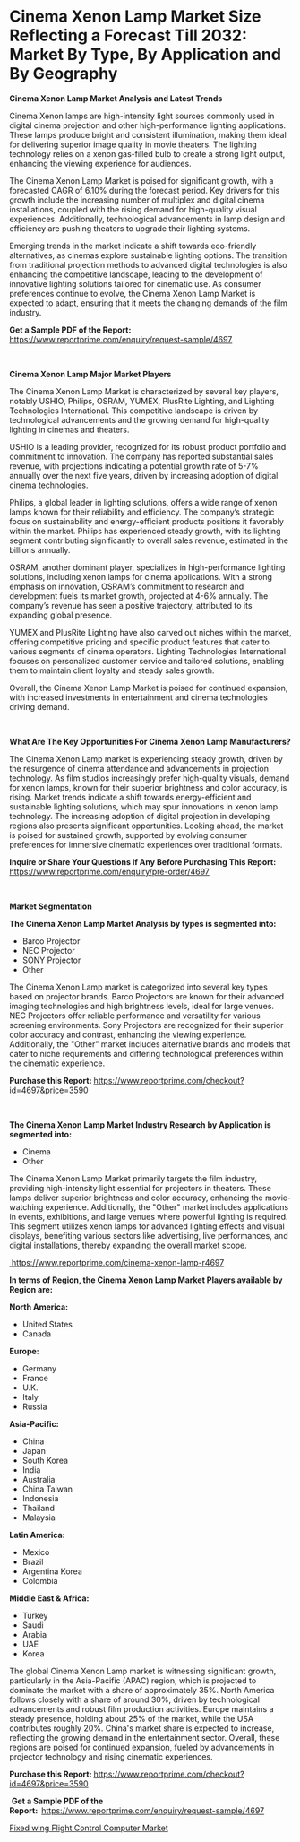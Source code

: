 <p><h1>Cinema Xenon Lamp Market Size Reflecting a Forecast Till 2032: Market By Type, By Application and By Geography</h1></p><p><strong>Cinema Xenon Lamp Market Analysis and Latest Trends</strong></p>
<p><p>Cinema Xenon lamps are high-intensity light sources commonly used in digital cinema projection and other high-performance lighting applications. These lamps produce bright and consistent illumination, making them ideal for delivering superior image quality in movie theaters. The lighting technology relies on a xenon gas-filled bulb to create a strong light output, enhancing the viewing experience for audiences.</p><p>The Cinema Xenon Lamp Market is poised for significant growth, with a forecasted CAGR of 6.10% during the forecast period. Key drivers for this growth include the increasing number of multiplex and digital cinema installations, coupled with the rising demand for high-quality visual experiences. Additionally, technological advancements in lamp design and efficiency are pushing theaters to upgrade their lighting systems. </p><p>Emerging trends in the market indicate a shift towards eco-friendly alternatives, as cinemas explore sustainable lighting options. The transition from traditional projection methods to advanced digital technologies is also enhancing the competitive landscape, leading to the development of innovative lighting solutions tailored for cinematic use. As consumer preferences continue to evolve, the Cinema Xenon Lamp Market is expected to adapt, ensuring that it meets the changing demands of the film industry.</p></p>
<p><strong>Get a Sample PDF of the Report:&nbsp;</strong> <a href="https://www.reportprime.com/enquiry/request-sample/4697?utm_campaign=3015&utm_medium=2&utm_source=Github&utm_content=ia&utm_term=19032025&utm_id=cinema-xenon-lamp">https://www.reportprime.com/enquiry/request-sample/4697</a></p>
<p>&nbsp;</p>
<p><strong>Cinema Xenon Lamp Major Market Players</strong></p>
<p><p>The Cinema Xenon Lamp Market is characterized by several key players, notably USHIO, Philips, OSRAM, YUMEX, PlusRite Lighting, and Lighting Technologies International. This competitive landscape is driven by technological advancements and the growing demand for high-quality lighting in cinemas and theaters.</p><p>USHIO is a leading provider, recognized for its robust product portfolio and commitment to innovation. The company has reported substantial sales revenue, with projections indicating a potential growth rate of 5-7% annually over the next five years, driven by increasing adoption of digital cinema technologies.</p><p>Philips, a global leader in lighting solutions, offers a wide range of xenon lamps known for their reliability and efficiency. The company’s strategic focus on sustainability and energy-efficient products positions it favorably within the market. Philips has experienced steady growth, with its lighting segment contributing significantly to overall sales revenue, estimated in the billions annually.</p><p>OSRAM, another dominant player, specializes in high-performance lighting solutions, including xenon lamps for cinema applications. With a strong emphasis on innovation, OSRAM’s commitment to research and development fuels its market growth, projected at 4-6% annually. The company’s revenue has seen a positive trajectory, attributed to its expanding global presence.</p><p>YUMEX and PlusRite Lighting have also carved out niches within the market, offering competitive pricing and specific product features that cater to various segments of cinema operators. Lighting Technologies International focuses on personalized customer service and tailored solutions, enabling them to maintain client loyalty and steady sales growth.</p><p>Overall, the Cinema Xenon Lamp Market is poised for continued expansion, with increased investments in entertainment and cinema technologies driving demand.</p></p>
<p>&nbsp;</p>
<p><strong>What Are The Key Opportunities For Cinema Xenon Lamp Manufacturers?</strong></p>
<p><p>The Cinema Xenon Lamp market is experiencing steady growth, driven by the resurgence of cinema attendance and advancements in projection technology. As film studios increasingly prefer high-quality visuals, demand for xenon lamps, known for their superior brightness and color accuracy, is rising. Market trends indicate a shift towards energy-efficient and sustainable lighting solutions, which may spur innovations in xenon lamp technology. The increasing adoption of digital projection in developing regions also presents significant opportunities. Looking ahead, the market is poised for sustained growth, supported by evolving consumer preferences for immersive cinematic experiences over traditional formats.</p></p>
<p><strong>Inquire or Share Your Questions If Any Before Purchasing This Report:</strong> <a href="https://www.reportprime.com/enquiry/pre-order/4697?utm_campaign=3015&utm_medium=2&utm_source=Github&utm_content=ia&utm_term=19032025&utm_id=cinema-xenon-lamp">https://www.reportprime.com/enquiry/pre-order/4697</a></p>
<p>&nbsp;</p>
<p><strong>Market Segmentation</strong></p>
<p><strong>The Cinema Xenon Lamp Market Analysis by types is segmented into:</strong></p>
<p><ul><li>Barco Projector</li><li>NEC Projector</li><li>SONY Projector</li><li>Other</li></ul></p>
<p><p>The Cinema Xenon Lamp market is categorized into several key types based on projector brands. Barco Projectors are known for their advanced imaging technologies and high brightness levels, ideal for large venues. NEC Projectors offer reliable performance and versatility for various screening environments. Sony Projectors are recognized for their superior color accuracy and contrast, enhancing the viewing experience. Additionally, the "Other" market includes alternative brands and models that cater to niche requirements and differing technological preferences within the cinematic experience.</p></p>
<p><strong>Purchase this Report:&nbsp;</strong><a href="https://www.reportprime.com/checkout?id=4697&price=3590&utm_campaign=3015&utm_medium=2&utm_source=Github&utm_content=ia&utm_term=19032025&utm_id=cinema-xenon-lamp">https://www.reportprime.com/checkout?id=4697&price=3590</a></p>
<p>&nbsp;</p>
<p><strong>The Cinema Xenon Lamp Market Industry Research by Application is segmented into:</strong></p>
<p><ul><li>Cinema</li><li>Other</li></ul></p>
<p><p>The Cinema Xenon Lamp Market primarily targets the film industry, providing high-intensity light essential for projectors in theaters. These lamps deliver superior brightness and color accuracy, enhancing the movie-watching experience. Additionally, the "Other" market includes applications in events, exhibitions, and large venues where powerful lighting is required. This segment utilizes xenon lamps for advanced lighting effects and visual displays, benefiting various sectors like advertising, live performances, and digital installations, thereby expanding the overall market scope.</p></p>
<p><a href="https://www.reportprime.com/cinema-xenon-lamp-r4697?utm_campaign=3015&utm_medium=2&utm_source=Github&utm_content=ia&utm_term=19032025&utm_id=cinema-xenon-lamp">&nbsp;https://www.reportprime.com/cinema-xenon-lamp-r4697</a></p>
<p><strong>In terms of Region, the Cinema Xenon Lamp Market Players available by Region are:</strong></p>
<p>
    <p> <strong> North America: </strong>
        <ul>
            <li>United States</li>
            <li>Canada</li>
        </ul>
        </p> 
    <p> <strong> Europe: </strong>
        <ul>
            <li>Germany</li>
            <li>France</li>
            <li>U.K.</li>
            <li>Italy</li>
            <li>Russia</li>
        </ul>
        </p> 
    <p> <strong> Asia-Pacific: </strong>
        <ul>
            <li>China</li>
            <li>Japan</li>
            <li>South Korea</li>
            <li>India</li>
            <li>Australia</li>
            <li>China Taiwan</li>
            <li>Indonesia</li>
            <li>Thailand</li>
            <li>Malaysia</li>
        </ul>
        </p> 
    <p> <strong> Latin America: </strong>
        <ul>
            <li>Mexico</li>
            <li>Brazil</li>
            <li>Argentina Korea</li>
            <li>Colombia</li>
        </ul>
        </p> 
    <p> <strong> Middle East & Africa: </strong>
        <ul>
            <li>Turkey</li>
            <li>Saudi</li>
            <li>Arabia</li>
            <li>UAE</li>
            <li>Korea</li>
        </ul>
    </p>
    </p>
<p><p>The global Cinema Xenon Lamp market is witnessing significant growth, particularly in the Asia-Pacific (APAC) region, which is projected to dominate the market with a share of approximately 35%. North America follows closely with a share of around 30%, driven by technological advancements and robust film production activities. Europe maintains a steady presence, holding about 25% of the market, while the USA contributes roughly 20%. China's market share is expected to increase, reflecting the growing demand in the entertainment sector. Overall, these regions are poised for continued expansion, fueled by advancements in projector technology and rising cinematic experiences.</p></p>
<p><strong>Purchase this Report: </strong><a href="https://www.reportprime.com/checkout?id=4697&price=3590&utm_campaign=3015&utm_medium=2&utm_source=Github&utm_content=ia&utm_term=19032025&utm_id=cinema-xenon-lamp">https://www.reportprime.com/checkout?id=4697&price=3590</a></p>
<p>&nbsp;<strong>Get a Sample PDF of the Report:&nbsp;&nbsp;</strong><a href="https://www.reportprime.com/enquiry/request-sample/4697?utm_campaign=3015&utm_medium=2&utm_source=Github&utm_content=ia&utm_term=19032025&utm_id=cinema-xenon-lamp">https://www.reportprime.com/enquiry/request-sample/4697</a></p>
<p><strong></strong></p>
<p><p><a href="https://github.com/klaassenmackenzie6/Market-Research-Report-List-1/blob/main/fixed-wing-flight-control-computer-market.md?utm_campaign=3015&utm_medium=2&utm_source=Github&utm_content=ia&utm_term=19032025&utm_id=cinema-xenon-lamp">Fixed wing Flight Control Computer Market</a></p></p>
